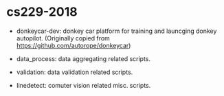 # cs229-2018

* donkeycar-dev: donkey car platform for training and launcging donkey autopilot. (Originally copied from https://github.com/autorope/donkeycar)

* data_process: data aggregating related scripts.

* validation: data validation related scripts.

* linedetect: comuter vision related misc. scripts.
